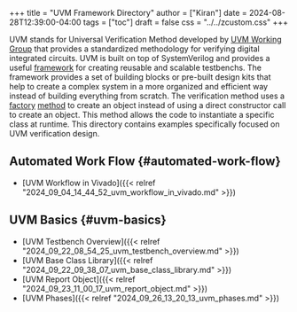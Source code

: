 +++
title = "UVM Framework Directory"
author = ["Kiran"]
date = 2024-08-28T12:39:00-04:00
tags = ["toc"]
draft = false
css = "../../zcustom.css"
+++

UVM stands for Universal Verification Method developed by [UVM Working Group](https://www.accellera.org/activities/working-groups/uvm) that provides a standardized methodology for verifying digital integrated circuits. UVM is built on top of SystemVerilog and provides a useful [framework](https://en.wikipedia.org/wiki/Framework) for creating reusable and scalable testbenchs. The framework provides a set of building blocks or pre-built design kits that help to create a complex system in a more organized and efficient way instead of building everything from scratch. The verification method uses a [factory](https://en.wikipedia.org/wiki/Factory_(object-oriented_programming)) [method](https://en.wikipedia.org/wiki/Factory_method_pattern) to create an object instead of using a direct constructor call to create an object. This method allows the code to instantiate a specific class at runtime. This directory contains examples specifically focused on UVM verification design.


## Automated Work Flow {#automated-work-flow}

-   [UVM Workflow in Vivado]({{< relref "2024_09_04_14_44_52_uvm_workflow_in_vivado.md" >}})


## UVM Basics {#uvm-basics}

-   [UVM Testbench Overview]({{< relref "2024_09_22_08_54_25_uvm_testbench_overview.md" >}})
-   [UVM Base Class Library]({{< relref "2024_09_22_09_38_07_uvm_base_class_library.md" >}})
-   [UVM Report Object]({{< relref "2024_09_23_11_00_17_uvm_report_object.md" >}})
-   [UVM Phases]({{< relref "2024_09_26_13_20_13_uvm_phases.md" >}})
